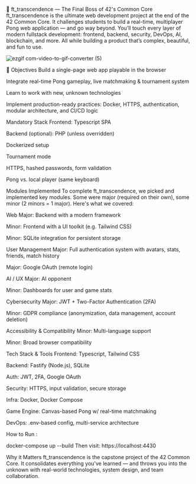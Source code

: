 🚀 ft_transcendence — The Final Boss of 42's Common Core
ft_transcendence is the ultimate web development project at the end of the 42 Common Core. It challenges students to build a real-time, multiplayer Pong web application — and go way beyond.
You’ll touch every layer of modern fullstack development: frontend, backend, security, DevOps, AI, blockchain, and more. All while building a product that’s complex, beautiful, and fun to use.

![ezgif com-video-to-gif-converter (5)](https://github.com/user-attachments/assets/74b4fcc7-74ac-4edf-acce-44be3f281b41)

🎯 Objectives
Build a single-page web app playable in the browser

Integrate real-time Pong gameplay, live matchmaking & tournament system

Learn to work with new, unknown technologies

Implement production-ready practices: Docker, HTTPS, authentication, modular architecture, and CI/CD logic

Mandatory Stack
 Frontend: Typescript SPA

 Backend (optional): PHP (unless overridden)

 Dockerized setup

 Tournament mode

 HTTPS, hashed passwords, form validation

 Pong vs. local player (same keyboard)

Modules Implemented
  To complete ft_transcendence, we picked and implemented key modules. Some were major (required on their own), some minor (2 minors = 1 major).
  Here's what we covered:

Web
  Major: Backend with a modern framework

  Minor: Frontend with a UI toolkit (e.g. Tailwind CSS)

  Minor: SQLite integration for persistent storage
 
User Management
  Major: Full authentication system with avatars, stats, friends, match history

  Major: Google OAuth (remote login)

AI / UX
  Major: AI opponent

  Minor: Dashboards for user and game stats

Cybersecurity
  Major: JWT + Two-Factor Authentication (2FA)

  Minor: GDPR compliance (anonymization, data management, account deletion)

Accessibility & Compatibility
  Minor: Multi-language support

  Minor: Broad browser compatibility

Tech Stack & Tools
  Frontend: Typescript, Tailwind CSS

  Backend: Fastify (Node.js), SQLite

  Auth: JWT, 2FA, Google OAuth

  Security: HTTPS, input validation, secure storage

  Infra: Docker, Docker Compose

  Game Engine: Canvas-based Pong w/ real-time matchmaking

DevOps: .env-based config, multi-service architecture

How to Run :

docker-compose up --build
Then visit: https://localhost:4430

Why it Matters
  ft_transcendence is the capstone project of the 42 Common Core.
  It consolidates everything you’ve learned — and throws you into the unknown with real-world technologies, system design, and team collaboration.
